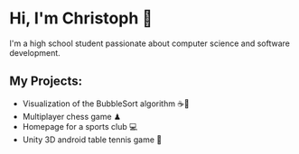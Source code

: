 # Hi, I'm Christoph 👋

I'm a high school student passionate about computer science and software development.

## My Projects:
- Visualization of the BubbleSort algorithm ☕🫧
- Multiplayer chess game ♟
- Homepage for a sports club 💻
- Unity 3D android table tennis game 🏓

<!--
**ChristophW610/ChristophW610** is a ✨ _special_ ✨ repository because its `README.md` (this file) appears on your GitHub profile.

Here are some ideas to get you started:

- 🔭 I’m currently working on ...
- 🌱 I’m currently learning ...
- 👯 I’m looking to collaborate on ...
- 🤔 I’m looking for help with ...
- 💬 Ask me about ...
- 📫 How to reach me: ...
- 😄 Pronouns: ...
- ⚡ Fun fact: ...
-->
